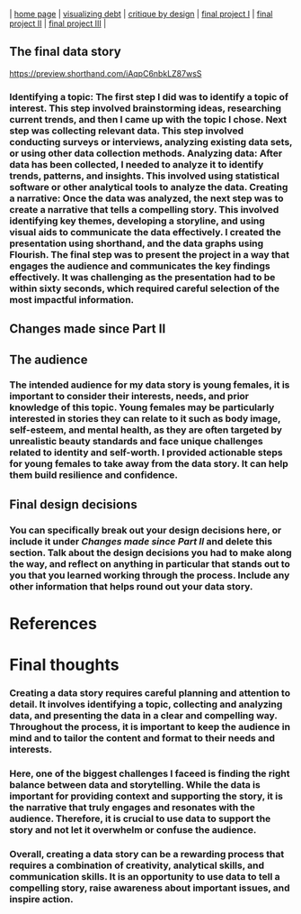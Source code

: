 | [home page](https://cmustudent.github.io/tswd-portfolio-templates/) | [visualizing debt](visualizing-government-debt) | [critique by design](critique-by-design) | [final project I](final-project-part-one) | [final project II](final-project-part-two) | [final project III](final-project-part-three) |

## The final data story

  https://preview.shorthand.com/iAqpC6nbkLZ87wsS
  
 ### Identifying a topic: The first step I did was to identify a topic of interest. This step involved brainstorming ideas, researching current trends, and then I came up with the topic I chose. Next step was collecting relevant data. This step involved conducting surveys or interviews, analyzing existing data sets, or using other data collection methods. Analyzing data: After data has been collected, I needed to analyze it to identify trends, patterns, and insights. This involved using statistical software or other analytical tools to analyze the data. Creating a narrative: Once the data was analyzed, the next step was to create a narrative that tells a compelling story. This involved identifying key themes, developing a storyline, and using visual aids to communicate the data effectively. I created the presentation using shorthand, and the data graphs using Flourish. The final step was to present the project in a way that engages the audience and communicates the key findings effectively. It was challenging as the presentation had to be within sixty seconds, which required careful selection of the most impactful information.

## Changes made since Part II

### 



## The audience

### The intended audience for my data story is young females, it is important to consider their interests, needs, and prior knowledge of this topic. Young females may be particularly interested in stories they can relate to it such as body image, self-esteem, and mental health, as they are often targeted by unrealistic beauty standards and face unique challenges related to identity and self-worth. I provided actionable steps for young females to take away from the data story. It can help them build resilience and confidence. 


## Final design decisions


### You can specifically break out your design decisions here, or include it under *Changes made since Part II* and delete this section. Talk about the design decisions you had to make along the way, and reflect on anything in particular that stands out to you that you learned working through the process.  Include any other information that helps round out your data story. 


# References
### 
### 

# Final thoughts
### Creating a data story requires careful planning and attention to detail. It involves identifying a topic, collecting and analyzing data, and presenting the data in a clear and compelling way. Throughout the process, it is important to keep the audience in mind and to tailor the content and format to their needs and interests.

### Here, one of the biggest challenges I faceed is finding the right balance between data and storytelling. While the data is important for providing context and supporting the story, it is the narrative that truly engages and resonates with the audience. Therefore, it is crucial to use data to support the story and not let it overwhelm or confuse the audience.

### Overall, creating a data story can be a rewarding process that requires a combination of creativity, analytical skills, and communication skills. It is an opportunity to use data to tell a compelling story, raise awareness about important issues, and inspire action.

